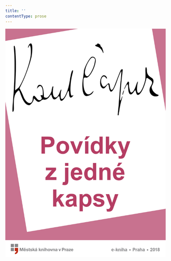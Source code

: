 ```yaml
---
title: ''
contentType: prose
---
```


<section>

![Povídky z jedné kapsy](./resources/obalka.jpg)

</section>
